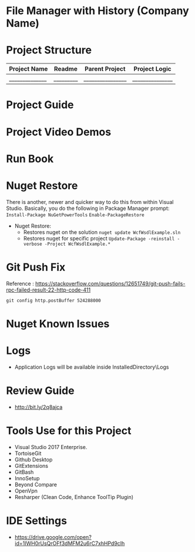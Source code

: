 ﻿# File Manager with History (Company Name)


# Project Structure

| Project Name | Readme  | Parent Project | Project Logic |
|--------------|---------|----------------|---------------|
|______________|_________|________________|_______________|

# Project Guide

# Project Video Demos

# Run Book

# Nuget Restore
There is another, newer and quicker way to do this from within Visual Studio. Basically, you do the following in Package Manager prompt:
`Install-Package NuGetPowerTools`
`Enable-PackageRestore`
- Nuget Restore:
   - Restores nuget on the solution `nuget update WcfWsdlExample.sln`
   - Restores nuget for specific project `Update-Package -reinstall -verbose -Project WcfWsdlExample.*`

 # Git Push Fix

 Reference : https://stackoverflow.com/questions/12651749/git-push-fails-rpc-failed-result-22-http-code-411
 ```
 git config http.postBuffer 524288000
 ```

# Nuget Known Issues

# Logs
- Application Logs will be available inside InstalledDirectory\Logs

# Review Guide
- http://bit.ly/2q8ajca

# Tools Use for this Project
- Visual Studio 2017 Enterprise.
- TortoiseGit
- Github Desktop
- GitExtensions
- GitBash
- InnoSetup
- Beyond Compare
- OpenVpn
- Resharper (Clean Code, Enhance ToolTip Plugin)

# IDE Settings
- https://drive.google.com/open?id=1IWH0rUsQrOFf3dMFM2u6rC7xhHPd9cIh